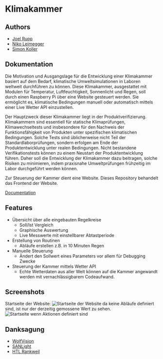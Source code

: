 # Klimakammer

## Authors

- [Joel Rupp](https://github.com/Joel05)
- [Niko Leimegger](https://github.com/Tee6)
- [Simon Koller](https://github.com/InZ8ne)

## Dokumentation

Die Motivation und Ausgangslage für die Entwicklung einer Klimakammer basiert auf dem Bedarf, klimatische Umweltsimulationen in Laboren weltweit durchführen zu können. Diese Klimakammer, ausgestattet mit Modulen für Temperatur, Luftfeuchtigkeit, Sonnenlicht und Regen, soll durch einen Raspberry Pi über eine Website gesteuert werden. Sie ermöglicht es, klimatische Bedingungen manuell oder automatisch mittels einer Live Wetter API einzustellen.

Der Hauptzweck dieser Klimakammer liegt in der Produktverifizierung. Klimakammern sind essentiell für statische Klimaprüfungen, Klimawechseltests und insbesondere für den Nachweis der Funktionsfähigkeit von Produkten unter spezifischen klimatischen Bedingungen. Solche Tests sind üblicherweise nicht Teil der Standardlaborprüfungen, sondern erfolgen am Ende der Produktentwicklung unter realen Bedingungen. Nicht bestandene Verifikationstests können zu einem Neustart der Produktentwicklung führen. Daher soll die Entwicklung der Klimakammer dazu beitragen, solche Risiken zu minimieren, indem praxisnahe Umweltprüfungen frühzeitig im Labor durchgeführt werden können.

Zur Steuerung der Kammer dient eine Website. Dieses Repository behandelt das Frontend der Website.

[Documentation](https://linktodocumentation)

## Features

- Übersicht über alle eingebauten Regelkreise
  - Soll/Ist Vergleich
  - Graphische Auswertung
  - Live Messwerte mit einstellbarer Abtastperiode
- Erstellung von Routinen
  - Abläufe erstellen z.B. in 10 Minuten Regen
- Manuelle Steuerung
  - Ändert den Sollwert eines Parameters vor allem für Debugging Zwecke
- Steuerung der Kammer mittels Wetter API
  - Echte Wetterdaten aus aller Welt können auf die Kammer angewandt werden mit vernachlässigbarem Codeaufwand.

## Screenshots

Startseite der Website:
![Startseite der Website](WebsiteBilder\Übersicht25_12.png)
da keine Abläufe definiert sind, ist nur der derzeitig gemossene Wert zu sehen.
![Startseite wenn Aktionen definiert sind](WebsiteBilder\Übersichtfilled25_12.png)

## Danksagung

- [WolfVision](https://wolfvision.com/de)
- [SANLight](https://www.sanlight.com/)
- [HTL Rankweil](https://www.htl-rankweil.at/)
